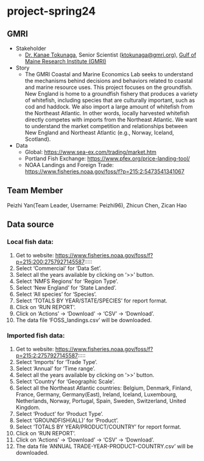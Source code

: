 # project-spring24
## GMRI

* Stakeholder
  * [Dr. Kanae Tokunaga](https://gmri.org/our-approach/staff/kanae-tokunaga/), Senior Scientist (ktokunaga@gmri.org),
  [Gulf of Maine Research Institute (GMRI)](http://gmri.org)
* Story
  * The GMRI Coastal and Marine Economics Lab seeks to understand the mechanisms behind
  decisions and behaviors related to coastal and marine resource uses. This project focuses on the groundfish.
  New England is home to a groundfish fishery that produces a variety of whitefish,
  including species that are culturally important, such as cod and haddock. 
  We also import a large amount of whitefish from the Northeast Atlantic. 
  In other words, locally harvested whitefish directly competes with imports from the Northeast Atlantic. 
  We want to understand the market competition and relationships between New England and Northeast Atlantic 
  (e.g., Norway, Iceland, Scotland). 
* Data
  * Global: https://www.sea-ex.com/trading/market.htm
  * Portland Fish Exchange: https://www.pfex.org/price-landing-tool/
  * NOAA Landings and Foreign Trade: https://www.fisheries.noaa.gov/foss/f?p=215:2:5473541341067


## Team Member
Peizhi Yan(Team Leader, Username: Peizhi96), Zhicun Chen, Zican Hao

## Data source

### Local fish data:
1.	Get to website: https://www.fisheries.noaa.gov/foss/f?p=215:200:2757927145587:::::
2.	Select ‘Commercial’ for ‘Data Set’.
3.	Select all the years available by clicking on ‘>>’ button.
4.	Select ‘NMFS Regions’ for ‘Region Type’.
5.	Select ‘New England’ for ‘State Landed’.
6.	Select ‘All species’ for ‘Species’.
7.	Select ‘TOTALS BY YEAR/STATE/SPECIES’ for report format.
8.	Click on ‘RUN REPORT’.
9.	Click on ‘Actions’ -> ‘Download’ -> ‘CSV’ -> ‘Download’.
10.	The data file ‘FOSS_landings.csv’ will be downloaded.

### Imported fish data:
1.	Get to website: https://www.fisheries.noaa.gov/foss/f?p=215:2:2757927145587:::::
2.	Select ‘Imports’ for ‘Trade Type’.
3.	Select ‘Annual’ for ‘Time range’.
4.	Select all the years available by clicking on ‘>>’ button.
5.	Select ‘Country’ for ‘Geographic Scale’.
6.	Select all the Northeast Atlantic countries: Belgium, Denmark, Finland, France, Germany, Germany(East), Ireland, Iceland, Luxembourg, Netherlands,  Norway, Portugal, Spain, Sweden, Switzerland, United Kingdom.
7.	Select ‘Product’ for ‘Product Type’.
8.	Select ‘GROUNDFISH(ALL)’ for ‘Product’.
9.	Select ‘TOTALS BY YEAR/PRODUCT/COUNTRY’ for report format.
10.	Click on ‘RUN REPORT’.
11.	Click on ‘Actions’ -> ‘Download’ -> ‘CSV’ -> ‘Download’.
12.	The data file ‘ANNUAL TRADE-YEAR-PRODUCT-COUNTRY.csv’ will be downloaded.








